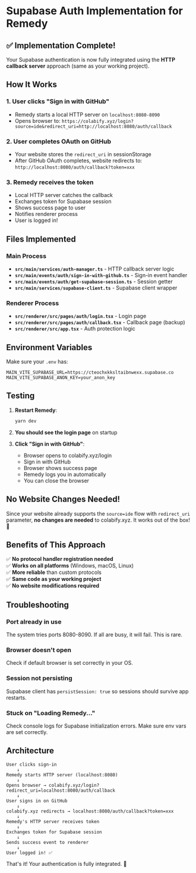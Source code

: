 # Supabase Auth Implementation for Remedy

## ✅ Implementation Complete!

Your Supabase authentication is now fully integrated using the **HTTP callback server** approach (same as your working project).

## How It Works

### 1. User clicks "Sign in with GitHub"

- Remedy starts a local HTTP server on `localhost:8080-8090`
- Opens browser to: `https://colabify.xyz/login?source=ide&redirect_uri=http://localhost:8080/auth/callback`

### 2. User completes OAuth on GitHub

- Your website stores the `redirect_uri` in sessionStorage
- After GitHub OAuth completes, website redirects to: `http://localhost:8080/auth/callback?token=xxx`

### 3. Remedy receives the token

- Local HTTP server catches the callback
- Exchanges token for Supabase session
- Shows success page to user
- Notifies renderer process
- User is logged in!

## Files Implemented

### Main Process

- **`src/main/services/auth-manager.ts`** - HTTP callback server logic
- **`src/main/events/auth/sign-in-with-github.ts`** - Sign-in event handler
- **`src/main/events/auth/get-supabase-session.ts`** - Session getter
- **`src/main/services/supabase-client.ts`** - Supabase client wrapper

### Renderer Process

- **`src/renderer/src/pages/auth/login.tsx`** - Login page
- **`src/renderer/src/pages/auth/callback.tsx`** - Callback page (backup)
- **`src/renderer/src/app.tsx`** - Auth protection logic

## Environment Variables

Make sure your `.env` has:

```env
MAIN_VITE_SUPABASE_URL=https://cteochxkksltaibnwexx.supabase.co
MAIN_VITE_SUPABASE_ANON_KEY=your_anon_key
```

## Testing

1. **Restart Remedy**:

   ```bash
   yarn dev
   ```

2. **You should see the login page** on startup

3. **Click "Sign in with GitHub"**:
   - Browser opens to colabify.xyz/login
   - Sign in with GitHub
   - Browser shows success page
   - Remedy logs you in automatically
   - You can close the browser

## No Website Changes Needed!

Since your website already supports the `source=ide` flow with `redirect_uri` parameter, **no changes are needed** to colabify.xyz. It works out of the box! 🎉

## Benefits of This Approach

✅ **No protocol handler registration needed**  
✅ **Works on all platforms** (Windows, macOS, Linux)  
✅ **More reliable** than custom protocols  
✅ **Same code as your working project**  
✅ **No website modifications required**

## Troubleshooting

### Port already in use

The system tries ports 8080-8090. If all are busy, it will fail. This is rare.

### Browser doesn't open

Check if default browser is set correctly in your OS.

### Session not persisting

Supabase client has `persistSession: true` so sessions should survive app restarts.

### Stuck on "Loading Remedy..."

Check console logs for Supabase initialization errors. Make sure env vars are set correctly.

## Architecture

```
User clicks sign-in
    ↓
Remedy starts HTTP server (localhost:8080)
    ↓
Opens browser → colabify.xyz/login?redirect_uri=localhost:8080/auth/callback
    ↓
User signs in on GitHub
    ↓
colabify.xyz redirects → localhost:8080/auth/callback?token=xxx
    ↓
Remedy's HTTP server receives token
    ↓
Exchanges token for Supabase session
    ↓
Sends success event to renderer
    ↓
User logged in! ✅
```

That's it! Your authentication is fully integrated. 🚀

